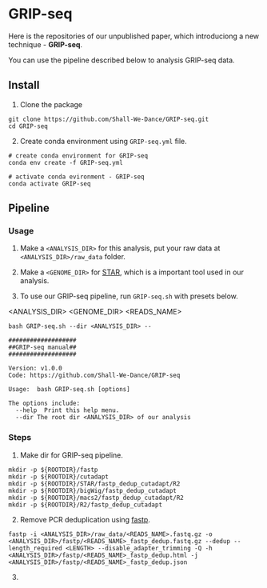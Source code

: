 # GRIP-seq

Here is the repositories of our unpublished paper, which introduciong a new technique - **GRIP-seq**.

You can use the pipeline described below to analysis GRIP-seq data.

## Install

1. Clone the package
```
git clone https://github.com/Shall-We-Dance/GRIP-seq.git
cd GRIP-seq
```

2. Create conda environment using `GRIP-seq.yml` file.
```
# create conda environment for GRIP-seq
conda env create -f GRIP-seq.yml

# activate conda evironment - GRIP-seq
conda activate GRIP-seq
```
## Pipeline

### Usage

1.  Make a `<ANALYSIS_DIR>` for this analysis, put your raw data at `<ANALYSIS_DIR>/raw_data` folder. 

2.  Make a `<GENOME_DIR>` for [STAR](https://github.com/alexdobin/STAR), which is a important tool used in our analysis. 

3.  To use our GRIP-seq pipeline, run `GRIP-seq.sh` with presets below.

<ANALYSIS_DIR>
<GENOME_DIR>
<READS_NAME>
<LENGTH>

```
bash GRIP-seq.sh --dir <ANALYSIS_DIR> --
```

```
###################
##GRIP-seq manual##
###################

Version: v1.0.0
Code: https://github.com/Shall-We-Dance/GRIP-seq

Usage:  bash GRIP-seq.sh [options]

The options include:
  --help  Print this help menu.
  --dir The root dir <ANALYSIS_DIR> of our analysis
```

### Steps

1.  Make dir for GRIP-seq pipeline.
  
  ```
  mkdir -p ${ROOTDIR}/fastp
mkdir -p ${ROOTDIR}/cutadapt
mkdir -p ${ROOTDIR}/STAR/fastp_dedup_cutadapt/R2
mkdir -p ${ROOTDIR}/bigWig/fastp_dedup_cutadapt
mkdir -p ${ROOTDIR}/macs2/fastp_dedup_cutadapt/R2
mkdir -p ${ROOTDIR}/R2/fastp_dedup_cutadapt
  ```
  
2.  Remove PCR deduplication using [fastp](https://github.com/OpenGene/fastp).

```
fastp -i <ANALYSIS_DIR>/raw_data/<READS_NAME>.fastq.gz -o <ANALYSIS_DIR>/fastp/<READS_NAME>_fastp_dedup.fastq.gz --dedup --length_required <LENGTH> --disable_adapter_trimming -Q -h <ANALYSIS_DIR>/fastp/<READS_NAME>_fastp_dedup.html -j <ANALYSIS_DIR>/fastp/<READS_NAME>_fastp_dedup.json
```

3.  
